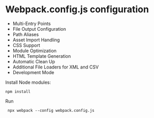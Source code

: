 # Webpack.config.js configuration

- Multi-Entry Points
- File Output Configuration
- Path Aliases
- Asset Import Handling
- CSS Support
- Module Optimization
- HTML Template Generation
- Automatic Clean Up
- Additional File Loaders for XML and CSV
- Development Mode

Install Node modules:
```
npm install
```

Run
```
 npx webpack --config webpack.config.js
```
